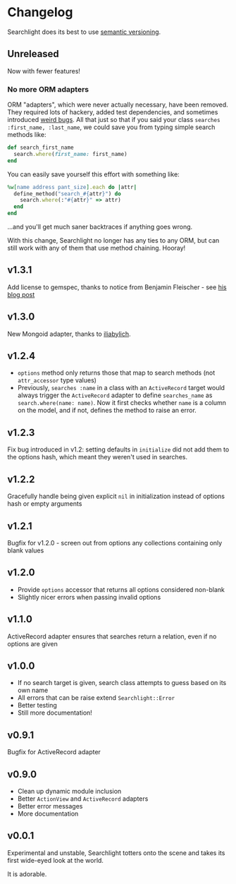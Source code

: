 # Changelog

Searchlight does its best to use [semantic versioning](http://semver.org).

## Unreleased

Now with fewer features!

### No more ORM adapters

ORM "adapters", which were never actually necessary, have been removed. They required lots of hackery, added test dependencies, and sometimes introduced [weird bugs](https://github.com/nathanl/searchlight/pull/15). All that just so that if you said your class `searches :first_name, :last_name`, we could save you from typing simple search methods like:

```ruby
def search_first_name
  search.where(first_name: first_name)
end
```

You can easily save yourself this effort with something like:

```ruby
%w[name address pant_size].each do |attr|
  define_method("search_#{attr}") do
    search.where(:"#{attr}" => attr)
  end
end
```

...and you'll get much saner backtraces if anything goes wrong.

With this change, Searchlight no longer has any ties to any ORM, but can still work with any of them that use method chaining. Hooray!

## v1.3.1

Add license to gemspec, thanks to notice from Benjamin Fleischer - see [his blog post](http://www.benjaminfleischer.com/2013/07/12/make-the-world-a-better-place-put-a-license-in-your-gemspec/)

## v1.3.0

New Mongoid adapter, thanks to [iliabylich](https://github.com/iliabylich).

## v1.2.4

- `options` method only returns those that map to search methods (not `attr_accessor` type values)
- Previously, `searches :name` in a class with an `ActiveRecord` target would always trigger the `ActiveRecord` adapter to define `searches_name` as `search.where(name: name)`. Now it first checks whether `name` is a column on the model, and if not, defines the method to raise an error.

## v1.2.3

Fix bug introduced in v1.2: setting defaults in `initialize` did not add them to the options hash, which meant they weren't used in searches.

## v1.2.2

Gracefully handle being given explicit `nil` in initialization instead of options hash or empty arguments

## v1.2.1

Bugfix for v1.2.0 - screen out from options any collections containing only blank values

## v1.2.0

- Provide `options` accessor that returns all options considered non-blank
- Slightly nicer errors when passing invalid options

## v1.1.0

ActiveRecord adapter ensures that searches return a relation, even if no options are given

## v1.0.0

- If no search target is given, search class attempts to guess based on its own name
- All errors that can be raise extend `Searchlight::Error`
- Better testing
- Still more documentation!

## v0.9.1

Bugfix for ActiveRecord adapter

## v0.9.0

- Clean up dynamic module inclusion
- Better `ActionView` and `ActiveRecord` adapters
- Better error messages
- More documentation

## v0.0.1

Experimental and unstable, Searchlight totters onto the scene and takes its first wide-eyed look at the world.

It is adorable.
